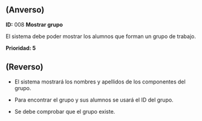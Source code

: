 ## (**Anverso**)

**ID:** 008 **Mostrar grupo**                              

El sistema debe poder mostrar los alumnos que forman un grupo de trabajo.

**Prioridad: 5**

## (**Reverso**)

+ El sistema mostrará los nombres y apellidos de los componentes del grupo.

+ Para encontrar el grupo y sus alumnos se usará el ID del grupo.

+ Se debe comprobar que el grupo existe.